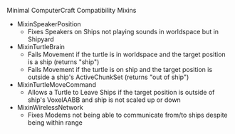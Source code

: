 Minimal ComputerCraft Compatibility Mixins

- MixinSpeakerPosition
    - Fixes Speakers on Ships not playing sounds in worldspace but in Shipyard
- MixinTurtleBrain
    - Fails Movement if the turtle is in worldspace and the target position is a
      ship (returns "ship")
    - Fails Movement if the turtle is on ship and the target position is outside
      a ship's ActiveChunkSet (returns "out of ship")
- MixinTurtleMoveCommand
    - Allows a Turtle to Leave Ships if the target position is outside of ship's
      VoxelAABB and ship is not scaled up or down
- MixinWirelessNetwork
    - Fixes Modems not being able to communicate from/to ships despite being
      within range
